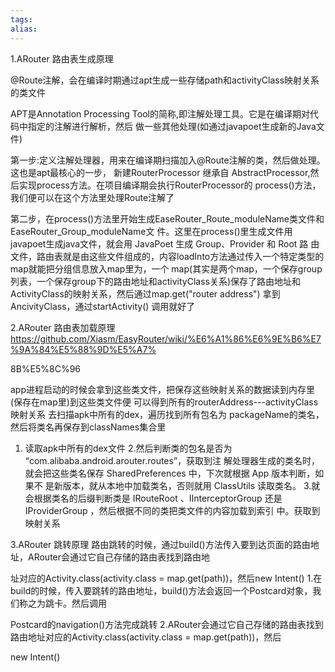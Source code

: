 ```yaml
---
tags: 
alias:
---
```

1.ARouter 路由表生成原理

@Route注解，会在编译时期通过apt生成一些存储path和activityClass映射关系的类文件

APT是Annotation Processing Tool的简称,即注解处理工具。它是在编译期对代码中指定的注解进行解析，然后 做一些其他处理(如通过javapoet生成新的Java文件)

第一步:定义注解处理器，用来在编译期扫描加入@Route注解的类，然后做处理。 这也是apt最核心的一步， 新建RouterProcessor 继承自 AbstractProcessor,然后实现process方法。在项目编译期会执行RouterProcessor的 process()方法，我们便可以在这个方法里处理Route注解了


第二步，在process()方法里开始生成EaseRouter_Route_moduleName类文件和EaseRouter_Group_moduleName文 件。这里在process()里生成文件用javapoet生成java文件，就会用 JavaPoet 生成 Group、Provider 和 Root 路 由文件，路由表就是由这些文件组成的，内容loadInto方法通过传入一个特定类型的map就能把分组信息放入map里为，一个 map(其实是两个map，一个保存group列表，一个保存group下的路由地址和activityClass关系)保存了路由地址和 ActivityClass的映射关系，然后通过map.get("router address") 拿到AncivityClass，通过startActivity() 调用就好了


2.ARouter 路由表加载原理 https://github.com/Xiasm/EasyRouter/wiki/%E6%A1%86%E6%9E%B6%E7%9A%84%E5%88%9D%E5%A7%

8B%E5%8C%96

app进程启动的时候会拿到这些类文件，把保存这些映射关系的数据读到内存里(保存在map里)到这些类文件便 可以得到所有的routerAddress---activityClass映射关系 去扫描apk中所有的dex，遍历找到所有包名为 packageName的类名，然后将类名再保存到classNames集合里

1. 读取apk中所有的dex文件 2.然后判断类的包名是否为 “com.alibaba.android.arouter.routes”，获取到注 解处理器生成的类名时，就会把这些类名保存 SharedPreferences 中，下次就根据 App 版本判断，如果不 是新版本，就从本地中加载类名，否则就用 ClassUtils 读取类名。 3.就会根据类名的后缀判断类是 IRouteRoot 、IInterceptorGroup 还是 IProviderGroup ，然后根据不同的类把类文件的内容加载到索引 中。获取到映射关系

3.ARouter 跳转原理 路由跳转的时候，通过build()方法传入要到达页面的路由地址，ARouter会通过它自己存储的路由表找到路由地

址对应的Activity.class(activity.class = map.get(path))，然后new Intent() 1.在build的时候，传入要跳转的路由地址，build()方法会返回一个Postcard对象，我们称之为跳卡。然后调用

Postcard的navigation()方法完成跳转 2.ARouter会通过它自己存储的路由表找到路由地址对应的Activity.class(activity.class = map.get(path))，然后

new Intent()